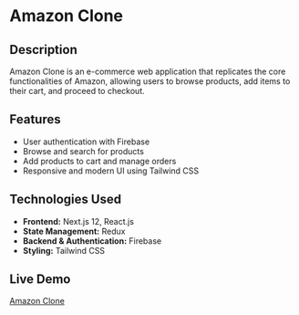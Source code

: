 # Amazon Clone

## Description
Amazon Clone is an e-commerce web application that replicates the core functionalities of Amazon, allowing users to browse products, add items to their cart, and proceed to checkout.

## Features
- User authentication with Firebase
- Browse and search for products
- Add products to cart and manage orders
- Responsive and modern UI using Tailwind CSS

## Technologies Used
- **Frontend:** Next.js 12, React.js
- **State Management:** Redux
- **Backend & Authentication:** Firebase
- **Styling:** Tailwind CSS

## Live Demo
[Amazon Clone](https://amazon-clone-5r41opvys-geekyasif.vercel.app/)

